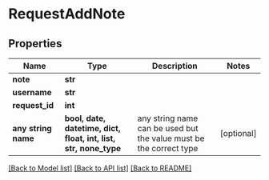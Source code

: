 # RequestAddNote


## Properties
Name | Type | Description | Notes
------------ | ------------- | ------------- | -------------
**note** | **str** |  | 
**username** | **str** |  | 
**request_id** | **int** |  | 
**any string name** | **bool, date, datetime, dict, float, int, list, str, none_type** | any string name can be used but the value must be the correct type | [optional]

[[Back to Model list]](../README.md#documentation-for-models) [[Back to API list]](../README.md#documentation-for-api-endpoints) [[Back to README]](../README.md)


